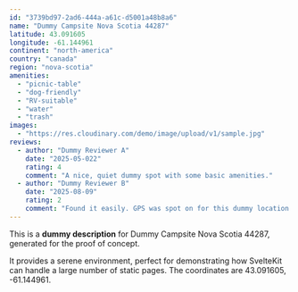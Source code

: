 ```yaml
---
id: "3739bd97-2ad6-444a-a61c-d5001a48b8a6"
name: "Dummy Campsite Nova Scotia 44287"
latitude: 43.091605
longitude: -61.144961
continent: "north-america"
country: "canada"
region: "nova-scotia"
amenities:
  - "picnic-table"
  - "dog-friendly"
  - "RV-suitable"
  - "water"
  - "trash"
images:
  - "https://res.cloudinary.com/demo/image/upload/v1/sample.jpg"
reviews:
  - author: "Dummy Reviewer A"
    date: "2025-05-022"
    rating: 4
    comment: "A nice, quiet dummy spot with some basic amenities."
  - author: "Dummy Reviewer B"
    date: "2025-08-09"
    rating: 2
    comment: "Found it easily. GPS was spot on for this dummy location."
---
```


This is a **dummy description** for Dummy Campsite Nova Scotia 44287, generated for the proof of concept.

It provides a serene environment, perfect for demonstrating how SvelteKit can handle a large number of static pages. The coordinates are 43.091605, -61.144961.
